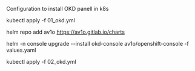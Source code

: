 Configuration to install OKD panell in k8s

kubectl apply -f 01_okd.yml

helm repo add av1o https://av1o.gitlab.io/charts

helm -n console upgrade --install okd-console av1o/openshift-console -f values.yaml

kubectl apply -f 02_okd.yml
